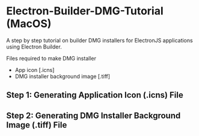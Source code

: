 # Electron-Builder-DMG-Tutorial (MacOS)
A step by step tutorial on builder DMG installers for ElectronJS applications using Electron Builder.

Files required to make DMG installer
- App icon [.icns]
- DMG installer background image [.tiff]


## Step 1: Generating Application Icon (.icns) File




## Step 2: Generating DMG Installer Background Image (.tiff) File
